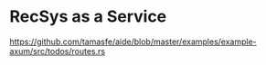 # RecSys as a Service
https://github.com/tamasfe/aide/blob/master/examples/example-axum/src/todos/routes.rs